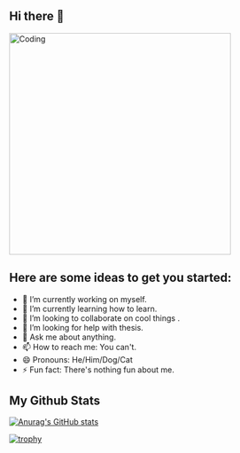 ## **Hi there** 👋

<img align="center" alt="Coding" width="400" src="https://gifdb.com/images/high/matrix-background-hackerman-j47lwaq6pwv67oyg.gif">

## **Here are some ideas to get you started:**

- 🔭 I’m currently working on myself.
- 🌱 I’m currently learning how to learn.
- 👯 I’m looking to collaborate on cool things .
- 🤔 I’m looking for help with thesis.
- 💬 Ask me about anything.
- 📫 How to reach me: You can't.
- 😄 Pronouns: He/Him/Dog/Cat
- ⚡ Fun fact: There's nothing fun about me.
  
## **My Github Stats**
[![Anurag's GitHub stats](https://github-readme-stats.vercel.app/api?username=IanNoelBanta)](https://github.com/anuraghazra/github-readme-stats)

[![trophy](https://github-profile-trophy.vercel.app/?username=IanNoelBanta)](https://github.com/ryo-ma/github-profile-trophy)
<!--
**IanNoelBanta/IanNoelBanta** is a ✨ _special_ ✨ repository because its `README.md` (this file) appears on your GitHub profile.


-->
